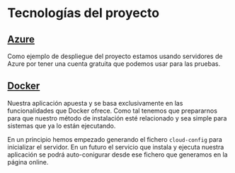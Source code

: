 
Tecnologías del proyecto
========================

[Azure](http://azure.microsoft.com/es-es/)
------------------------------------------

Como ejemplo de despliegue del proyecto estamos usando servidores de Azure por tener una cuenta gratuita que podemos usar para las pruebas.

[Docker](https://www.docker.com/)
---------------------------------

Nuestra aplicación apuesta y se basa exclusivamente en las funcionalidades que Docker ofrece. Como tal tenemos que prepararnos para que nuestro método de instalación esté relacionado y sea simple para sistemas que ya lo están ejecutando.

En un principio hemos empezado generando el fichero ```cloud-config``` para inicializar el servidor. En un futuro el servicio que instala y ejecuta nuestra aplicación se podrá auto-conigurar desde ese fichero que generamos en la página online.
